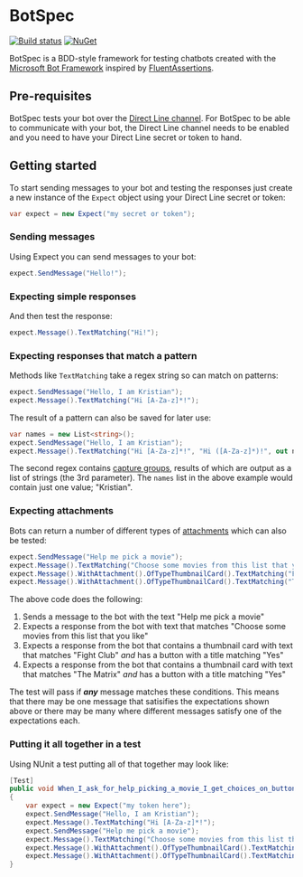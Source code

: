 # BotSpec

[![Build status](https://ci.appveyor.com/api/projects/status/a11rx2xfp0qtp6f5?svg=true)](https://ci.appveyor.com/project/kbrimble/botspec-u24k7)
 [![NuGet](https://img.shields.io/nuget/v/BotSpec.svg)](https://www.nuget.org/packages/BotSpec/)

BotSpec is a BDD-style framework for testing chatbots created with the [Microsoft Bot Framework](https://dev.botframework.com/) inspired by [FluentAssertions](http://www.fluentassertions.com/).

## Pre-requisites

BotSpec tests your bot over the [Direct Line channel](https://docs.botframework.com/en-us/faq/#what-is-the-direct-line-channel).
For BotSpec to be able to communicate with your bot, the Direct Line channel needs to be enabled and you need to have your Direct Line
secret or token to hand.

## Getting started

To start sending messages to your bot and testing the responses just create a new instance of the `Expect` object using your Direct Line
secret or token:

```csharp
var expect = new Expect("my secret or token");
```

### Sending messages

Using Expect you can send messages to your bot:

```csharp
expect.SendMessage("Hello!");
```

### Expecting simple responses

And then test the response:

```csharp
expect.Message().TextMatching("Hi!");
```

### Expecting responses that match a pattern

Methods like `TextMatching` take a regex string so can match on patterns:

```csharp
expect.SendMessage("Hello, I am Kristian");
expect.Message().TextMatching("Hi [A-Za-z]*!");
```

The result of a pattern can also be saved for later use:

```csharp
var names = new List<string>();
expect.SendMessage("Hello, I am Kristian");
expect.Message().TextMatching("Hi [A-Za-z]*!", "Hi ([A-Za-z]*)!", out names);
```

The second regex contains [capture groups](https://msdn.microsoft.com/en-us/library/bs2twtah(v=vs.110).aspx#matched_subexpression),
results of which are output as a list of strings (the 3rd parameter).
The `names` list in the above example would contain just one value; "Kristian".

### Expecting attachments

Bots can return a number of different types of [attachments](https://docs.botframework.com/en-us/csharp/builder/sdkreference/attachments.html) which can also be tested:

```csharp
expect.SendMessage("Help me pick a movie");
expect.Message().TextMatching("Choose some movies from this list that you like");
expect.Message().WithAttachment().OfTypeThumbnailCard().TextMatching("Fight Club").WithButtons().TitleMatching("Yes");
expect.Message().WithAttachment().OfTypeThumbnailCard().TextMatching("The Matrix").WithButtons().TitleMatching("Yes");
```

The above code does the following:

1. Sends a message to the bot with the text "Help me pick a movie"
1. Expects a response from the bot with text that matches "Choose some movies from this list that you like"
1. Expects a response from the bot that contains a thumbnail card with text that matches "Fight Club" *and* has a button with a title matching "Yes"
1. Expects a response from the bot that contains a thumbnail card with text that matches "The Matrix" *and* has a button with a title matching "Yes"

The test will pass if ***any*** message matches these conditions. This means that there may be one message that satisifies the expectations shown above or there may be many where different messages satisfy one of the expectations each.

### Putting it all together in a test

Using NUnit a test putting all of that together may look like:

```csharp
[Test]
public void When_I_ask_for_help_picking_a_movie_I_get_choices_on_buttons_back()
{
    var expect = new Expect("my token here");
    expect.SendMessage("Hello, I am Kristian");
    expect.Message().TextMatching("Hi [A-Za-z]*!");
    expect.SendMessage("Help me pick a movie");
    expect.Message().TextMatching("Choose some movies from this list that you like");
    expect.Message().WithAttachment().OfTypeThumbnailCard().TextMatching("Fight Club").WithButtons().TitleMatching("Yes");
    expect.Message().WithAttachment().OfTypeThumbnailCard().TextMatching("The Matrix").WithButtons().TitleMatching("Yes");
}
```
